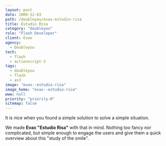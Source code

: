 ```yaml
---
layout: post
date: 2009-12-03
path: /doubleyou/evax-estudio-risa
title: Estudio Risa
category: "doubleyou"
role: "Flash Developer"
client: Evax
agency:
  - Doubleyou
tech:
  - flash
  - actionscript-3
tags:
  - doubleyou
  - flash
  - as3
image: "evax--estudio-risa"
image_home: "evax--estudio-risa"
www: null
priority: "priority-0"
sitemap: false
---
```


It is nice when you found a simple solution to solve a simple situation.

We made **Evax "Estudio Risa"** with that in mind. Nothing too fancy nor complicated, but simple enough to engage the users and give them a quick overview about this "study of the smile".
